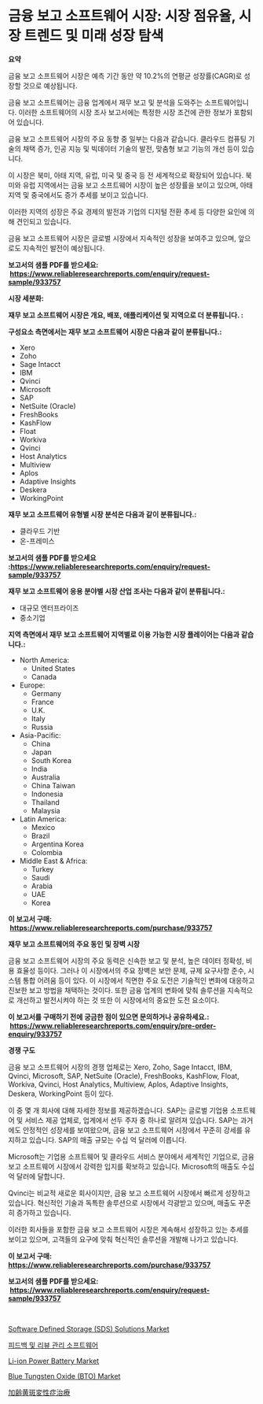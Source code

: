 <p><h1>금융 보고 소프트웨어 시장: 시장 점유율, 시장 트렌드 및 미래 성장 탐색</h1></p><p><strong>요약</strong></p>
<p><p>금융 보고 소프트웨어 시장은 예측 기간 동안 약 10.2%의 연평균 성장률(CAGR)로 성장할 것으로 예상됩니다. </p><p>금융 보고 소프트웨어는 금융 업계에서 재무 보고 및 분석을 도와주는 소프트웨어입니다. 이러한 소프트웨어의 시장 조사 보고서에는 특정한 시장 조건에 관한 정보가 포함되어 있습니다.</p><p>금융 보고 소프트웨어 시장의 주요 동향 중 일부는 다음과 같습니다. 클라우드 컴퓨팅 기술의 채택 증가, 인공 지능 및 빅데이터 기술의 발전, 맞춤형 보고 기능의 개선 등이 있습니다.</p><p>이 시장은 북미, 아태 지역, 유럽, 미국 및 중국 등 전 세계적으로 확장되어 있습니다. 북미와 유럽 지역에서는 금융 보고 소프트웨어 시장이 높은 성장률을 보이고 있으며, 아태 지역 및 중국에서도 증가 추세를 보이고 있습니다.</p><p>이러한 지역의 성장은 주요 경제의 발전과 기업의 디지털 전환 추세 등 다양한 요인에 의해 견인되고 있습니다.</p><p>금융 보고 소프트웨어 시장은 글로벌 시장에서 지속적인 성장을 보여주고 있으며, 앞으로도 지속적인 발전이 예상됩니다.</p></p>
<p><strong>보고서의 샘플 PDF를 받으세요: &nbsp;<a href="https://www.reliableresearchreports.com/enquiry/request-sample/933757">https://www.reliableresearchreports.com/enquiry/request-sample/933757</a></strong></p>
<p><strong>시장 세분화:</strong></p>
<p><strong> 재무 보고 소프트웨어 시장은 개요, 배포, 애플리케이션 및 지역으로 더 분류됩니다. :</strong></p>
<p><strong>구성요소 측면에서는 재무 보고 소프트웨어 시장은 다음과 같이 분류됩니다.:</strong></p>
<p><ul><li>Xero</li><li>Zoho</li><li>Sage Intacct</li><li>IBM</li><li>Qvinci</li><li>Microsoft</li><li>SAP</li><li>NetSuite (Oracle)</li><li>FreshBooks</li><li>KashFlow</li><li>Float</li><li>Workiva</li><li>Qvinci</li><li>Host Analytics</li><li>Multiview</li><li>Aplos</li><li>Adaptive Insights</li><li>Deskera</li><li>WorkingPoint</li></ul></p>
<p><strong> 재무 보고 소프트웨어 유형별 시장 분석은 다음과 같이 분류됩니다.:</strong></p>
<p><ul><li>클라우드 기반</li><li>온-프레미스</li></ul></p>
<p><strong>보고서의 샘플 PDF를 받으세요 :<a href="https://www.reliableresearchreports.com/enquiry/request-sample/933757">https://www.reliableresearchreports.com/enquiry/request-sample/933757</a></strong></p>
<p><strong> 재무 보고 소프트웨어 응용 분야별 시장 산업 조사는 다음과 같이 분류됩니다.:</strong></p>
<p><ul><li>대규모 엔터프라이즈</li><li>중소기업</li></ul></p>
<p><strong>지역 측면에서 재무 보고 소프트웨어 지역별로 이용 가능한 시장 플레이어는 다음과 같습니다.:</strong></p>
<p><ul>
    <li>
        North America:
        <ul>
            <li>United States</li>
            <li>Canada</li>
        </ul>
    </li>
    <li>
        Europe:
        <ul>
            <li>Germany</li>
            <li>France</li>
            <li>U.K.</li>
            <li>Italy</li>
            <li>Russia</li>
        </ul>
    </li>
    <li>
        Asia-Pacific:
        <ul>
            <li>China</li>
            <li>Japan</li>
            <li>South Korea</li>
            <li>India</li>
            <li>Australia</li>
            <li>China Taiwan</li>
            <li>Indonesia</li>
            <li>Thailand</li>
            <li>Malaysia</li>
        </ul>
    </li>
    <li>
        Latin America:
        <ul>
            <li>Mexico</li>
            <li>Brazil</li>
            <li>Argentina Korea</li>
            <li>Colombia</li>
        </ul>
    </li>
    <li>
        Middle East & Africa:
        <ul>
            <li>Turkey</li>
            <li>Saudi</li>
            <li>Arabia</li>
            <li>UAE</li>
            <li>Korea</li>
        </ul>
    </li>
    </ul></p>
<p><strong>이 보고서 구매: &nbsp;<a href="https://www.reliableresearchreports.com/purchase/933757">https://www.reliableresearchreports.com/purchase/933757</a></strong></p>
<p><strong>재무 보고 소프트웨어의 주요 동인 및 장벽 시장</strong></p>
<p><p>금융 보고 소프트웨어 시장의 주요 동력은 신속한 보고 및 분석, 높은 데이터 정확성, 비용 효율성 등이다. 그러나 이 시장에서의 주요 장벽은 보안 문제, 규제 요구사항 준수, 시스템 통합 어려움 등이 있다. 이 시장에서 직면한 주요 도전은 기술적인 변화에 대응하고 진보한 보고 방법을 채택하는 것이다. 또한 금융 업계의 변화에 맞춰 솔루션을 지속적으로 개선하고 발전시켜야 하는 것 또한 이 시장에서의 중요한 도전 요소이다.</p></p>
<p><strong>이 보고서를 구매하기 전에 궁금한 점이 있으면 문의하거나 공유하세요.: &nbsp;<a href="https://www.reliableresearchreports.com/enquiry/pre-order-enquiry/933757">https://www.reliableresearchreports.com/enquiry/pre-order-enquiry/933757</a></strong></p>
<p><strong>경쟁 구도</strong></p>
<p><p>금융 보고 소프트웨어 시장의 경쟁 업체로는 Xero, Zoho, Sage Intacct, IBM, Qvinci, Microsoft, SAP, NetSuite (Oracle), FreshBooks, KashFlow, Float, Workiva, Qvinci, Host Analytics, Multiview, Aplos, Adaptive Insights, Deskera, WorkingPoint 등이 있다. </p><p>이 중 몇 개 회사에 대해 자세한 정보를 제공하겠습니다. SAP는 글로벌 기업용 소프트웨어 및 서비스 제공 업체로, 업계에서 선두 주자 중 하나로 알려져 있습니다. SAP는 과거에도 안정적인 성장세를 보여왔으며, 금융 보고 소프트웨어 시장에서 꾸준히 강세를 유지하고 있습니다. SAP의 매출 규모는 수십 억 달러에 이릅니다.</p><p>Microsoft는 기업용 소프트웨어 및 클라우드 서비스 분야에서 세계적인 기업으로, 금융 보고 소프트웨어 시장에서 강력한 입지를 확보하고 있습니다. Microsoft의 매출도 수십 억 달러에 달합니다.</p><p>Qvinci는 비교적 새로운 회사이지만, 금융 보고 소프트웨어 시장에서 빠르게 성장하고 있습니다. 혁신적인 기술과 독특한 솔루션으로 시장에서 각광받고 있으며, 매출도 꾸준히 증가하고 있습니다.</p><p>이러한 회사들을 포함한 금융 보고 소프트웨어 시장은 계속해서 성장하고 있는 추세를 보이고 있으며, 고객들의 요구에 맞춰 혁신적인 솔루션을 개발해 나가고 있습니다.</p></p>
<p><strong>이 보고서 구매: &nbsp; <a href="https://www.reliableresearchreports.com/purchase/933757">https://www.reliableresearchreports.com/purchase/933757</a></strong></p>
<p><strong>보고서의 샘플 PDF를 받으세요: &nbsp;<a href="https://www.reliableresearchreports.com/enquiry/request-sample/933757">https://www.reliableresearchreports.com/enquiry/request-sample/933757</a></strong><strong></strong></p>
<p>&nbsp;</p>
<p><p><a href="https://github.com/luckyshygirl/Market-Research-Report-List-3/blob/main/software-defined-storage-sds-solutions-market.md">Software Defined Storage (SDS) Solutions Market</a></p><p><a href="https://github.com/vsnao330707/Market-Research-Report-List-1/blob/main/4316003184081.md">피드백 및 리뷰 관리 소프트웨어</a></p><p><a href="https://fearless-okapi-6c8.notion.site/Li-ion-Power-Battery-Market-Size-and-Examines-its-Market-Scope-with-a-Primary-Focus-on-Growth-Oppo-a4afe2a658984f8abb9c55a0dde48e02">Li-ion Power Battery Market</a></p><p><a href="https://issuu.com/reportprime-2/docs/blue-tungsten-oxide-bto-market-size-2030.pptx">Blue Tungsten Oxide (BTO) Market</a></p><p><a href="https://github.com/mohamedbakry57/Market-Research-Report-List-2/blob/main/4120876184115.md">加齢黄斑変性症治療</a></p></p>